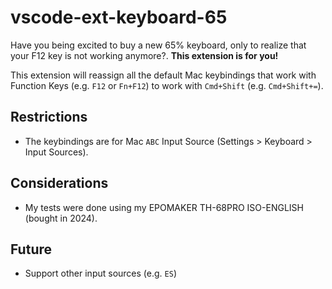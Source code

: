 # vscode-ext-keyboard-65

Have you being excited to buy a new 65% keyboard, only to realize that your F12 key is not working anymore?. **This extension is for you!**

This extension will reassign all the default Mac keybindings that work with Function Keys (e.g. `F12` or `Fn+F12`) to work with `Cmd+Shift` (e.g. `Cmd+Shift+=`).

## Restrictions

-   The keybindings are for Mac `ABC` Input Source (Settings > Keyboard > Input Sources).

## Considerations

-   My tests were done using my EPOMAKER TH-68PRO ISO-ENGLISH (bought in 2024).

## Future

-   Support other input sources (e.g. `ES`)
